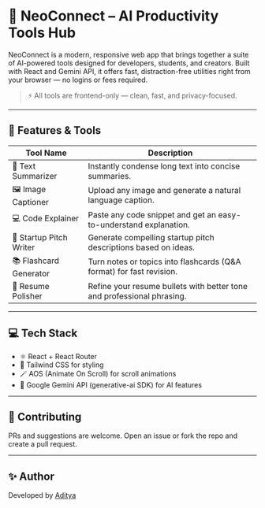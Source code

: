 # 🚀 NeoConnect – AI Productivity Tools Hub

NeoConnect is a modern, responsive web app that brings together a suite of AI-powered tools designed for developers, students, and creators. Built with React and Gemini API, it offers fast, distraction-free utilities right from your browser — no logins or fees required.

> ⚡ All tools are frontend-only — clean, fast, and privacy-focused.

---

## 🧰 Features & Tools

| Tool Name             | Description                                                                 |
|----------------------|-----------------------------------------------------------------------------|
| 📝 Text Summarizer     | Instantly condense long text into concise summaries.                        |
| 🖼️ Image Captioner     | Upload any image and generate a natural language caption.                   |
| 💻 Code Explainer      | Paste any code snippet and get an easy-to-understand explanation.           |
| 🚀 Startup Pitch Writer | Generate compelling startup pitch descriptions based on ideas.             |
| 📚 Flashcard Generator | Turn notes or topics into flashcards (Q&A format) for fast revision.       |
| 🧰 Resume Polisher     | Refine your resume bullets with better tone and professional phrasing.     |

---

## 💻 Tech Stack

- ⚛️ React + React Router  
- 🎨 Tailwind CSS for styling  
- 🪄 AOS (Animate On Scroll) for scroll animations  
- 🤖 Google Gemini API (generative-ai SDK) for AI features  

---


## 🤝 Contributing

PRs and suggestions are welcome. Open an issue or fork the repo and create a pull request.

---

## ✨ Author

Developed by [Aditya](https://github.com/theDevNexus)
